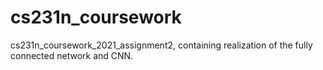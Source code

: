 # cs231n_coursework
cs231n_coursework_2021_assignment2, containing realization of the fully connected network and CNN. 
